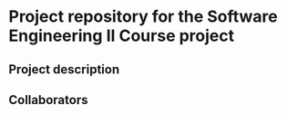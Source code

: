 # Project repository for the Software Engineering II Course project

## Project description


## Collaborators


